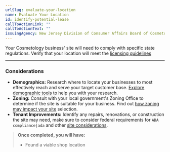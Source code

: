 ```yaml
---
urlSlug: evaluate-your-location
name: Evaluate Your Location
id: identify-potential-lease
callToActionLink: ""
callToActionText: ""
issuingAgency: New Jersey Division of Consumer Affairs Board of Cosmetology and Hairstyling
---
```

Your Cosmetology business' site will need to comply with specific state regulations. Verify that your location will meet the [licensing guidelines](https://www.njconsumeraffairs.gov/regulations/Chapter-28-Board-of-Cosmetology-and-Hairstyling.pdf)

---
### Considerations

* **Demographics:** Research where to locate your businesses to most effectively reach and serve your target customer base. [Explore demographic tools](https://business.nj.gov/pages/select-a-location) to help you with your research.
* **Zoning:** Consult with your local government's Zoning Office to determine if the site is suitable for your business. Find out [how zoning may impact your site](https://business.nj.gov/pages/select-a-location) selection.
* **Tenant Improvements:** Identify any repairs, renovations, or construction the site may need, make sure to consider federal requirements for `ADA compliance|ada` and other [site considerations](https://business.nj.gov/pages/leasing-tips).


>**Once completed, you will have:**
>
>* Found a viable shop location